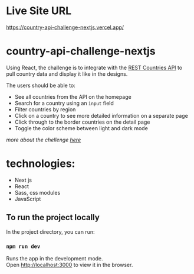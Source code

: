 # Live Site URL

https://country-api-challenge-nextjs.vercel.app/

# country-api-challenge-nextjs
Using React, the challenge is to integrate with the [REST Countries API](https://restcountries.eu) to pull country data and display it like in the designs.

The users should be able to:

- See all countries from the API on the homepage
- Search for a country using an `input` field
- Filter countries by region
- Click on a country to see more detailed information on a separate page
- Click through to the border countries on the detail page
- Toggle the color scheme between light and dark mode 

*more about the chellenge [here](https://www.frontendmentor.io/challenges/rest-countries-api-with-color-theme-switcher-5cacc469fec04111f7b848ca)*


# technologies:

- Next js
- React
- Sass, css modules
- JavaScript


## To run the project locally

In the project directory, you can run:

### `npm run dev`

Runs the app in the development mode.<br />
Open [http://localhost:3000](http://localhost:3000) to view it in the browser.
<br />
